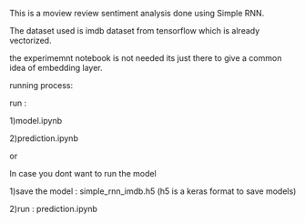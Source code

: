 This is a moview review sentiment analysis done using Simple RNN. 

The dataset used is imdb dataset from tensorflow which is already vectorized.

the experimemnt notebook is not needed its just there to give a common idea of embedding layer.

running process:

run : 

1)model.ipynb 

2)prediction.ipynb

or

In case you dont want to run the model

1)save the model : simple_rnn_imdb.h5 (h5 is a keras format to save models)

2)run : prediction.ipynb
